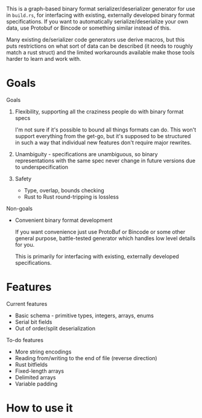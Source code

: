 This is a graph-based binary format serializer/deserializer generator for use in `build.rs`, for interfacing with existing, externally developed binary format specifications. If you want to automatically serialize/deserialize your own data, use Protobuf or Bincode or something similar instead of this.

Many existing de/serializer code generators use derive macros, but this puts restrictions on what sort of data can be described (it needs to roughly match a rust struct) and the limited workarounds available make those tools harder to learn and work with.

# Goals

Goals

1. Flexibility, supporting all the craziness people do with binary format specs

   I'm not sure if it's possible to bound all things formats can do. This won't support everything from the get-go, but it's supposed to be structured in such a way that individual new features don't require major rewrites.

2. Unambiguity - specifications are unambiguous, so binary representations with the same spec never change in future versions due to underspecification

3. Safety
   - Type, overlap, bounds checking
   - Rust to Rust round-tripping is lossless

Non-goals

- Convenient binary format development

  If you want convenience just use ProtoBuf or Bincode or some other general purpose, battle-tested generator which handles low level details for you.

  This is primarily for interfacing with existing, externally developed specifications.

# Features

Current features

- Basic schema - primitive types, integers, arrays, enums
- Serial bit fields
- Out of order/split deserialization

To-do features

- More string encodings
- Reading from/writing to the end of file (reverse direction)
- Rust bitfields
- Fixed-length arrays
- Delimited arrays
- Variable padding

# How to use it
